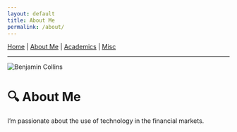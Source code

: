 ```yaml
---
layout: default
title: About Me
permalink: /about/
---
```


[Home](/) | [About Me](/about/) | [Academics](/academics/) | [Misc](/misc/)

---

![Benjamin Collins](/image.HEIC)


# 🔍 About Me

I’m passionate about the use of technology in the financial markets.
